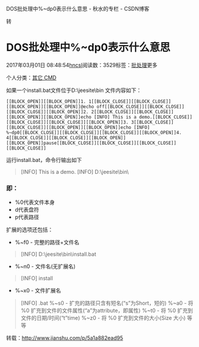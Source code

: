 DOS批处理中%~dp0表示什么意思 - 秋水的专栏 - CSDN博客

转

# DOS批处理中%~dp0表示什么意思

2017年03月01日 08:48:54[hncsl](https://me.csdn.net/hncsl)阅读数：3529标签：[批处理](https://so.csdn.net/so/search/s.do?q=%E6%89%B9%E5%A4%84%E7%90%86&t=blog)更多

个人分类：[其它 CMD](https://blog.csdn.net/hncsl/article/category/6754639)

如果一个install.bat文件位于D:\jeesite\bin
文件内容如下：

`[[BLOCK_OPEN]][[BLOCK_OPEN]]1. 1[[BLOCK_CLOSE]][[BLOCK_CLOSE]][[BLOCK_OPEN]][[BLOCK_OPEN]]@echo off[[BLOCK_CLOSE]][[BLOCK_CLOSE]][[BLOCK_CLOSE]][[BLOCK_OPEN]]2. 2[[BLOCK_CLOSE]][[BLOCK_CLOSE]][[BLOCK_OPEN]][[BLOCK_OPEN]]echo [INFO] This is a demo.[[BLOCK_CLOSE]][[BLOCK_CLOSE]][[BLOCK_CLOSE]][[BLOCK_OPEN]]3. 3[[BLOCK_CLOSE]][[BLOCK_CLOSE]][[BLOCK_OPEN]][[BLOCK_OPEN]]echo [INFO] %~dp0[[BLOCK_CLOSE]][[BLOCK_CLOSE]][[BLOCK_CLOSE]][[BLOCK_OPEN]]4. 4[[BLOCK_CLOSE]][[BLOCK_CLOSE]][[BLOCK_OPEN]][[BLOCK_OPEN]]pause[[BLOCK_CLOSE]][[BLOCK_CLOSE]][[BLOCK_CLOSE]][[BLOCK_CLOSE]]`

运行install.bat，命令行输出如下
> [INFO] This is a demo.
> [INFO] D:\jeesite\bin\

### 即：

- %0代表文件本身
- d代表盘符
- p代表路径

扩展的选项还包括：

- %~f0 - 完整的路径+文件名

> [INFO] D:\jeesite\bin\install.bat

- %~n0 - 文件名(无扩展名)

> [INFO] install

- %~x0 - 文件扩展名

> [INFO] .bat
%~s0 - 扩充的路径只含有短名(“s”为Short，短的)
%~a0 - 将 %0 扩充到文件的文件属性(“a”为attribute，即属性)
%~t0 - 将 %0 扩充到文件的日期/时间(“t”time)
%~z0 - 将 %0 扩充到文件的大小(Size 大小)
等等

转载：http://www.jianshu.com/p/5a1a882ead95